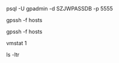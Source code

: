 <!-- 连接数据库 -->
psql -U gpadmin -d SZJWPASSDB -p 5555

 gpssh -f hosts

 gpssh -f hosts

 vmstat 1

ls -ltr